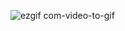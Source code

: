 ![ezgif com-video-to-gif](https://github.com/KristijanPruzinac/Wallpapers/assets/52870148/0d31f887-a5c8-4d6f-9450-733d746b8e50)
